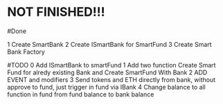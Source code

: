 # NOT FINISHED!!!

#Done

1 Create SmartBank
2 Create ISmartBank for SmartFund
3 Create Smart Bank Factory


#TODO
0 Add ISmartBank to smartFund
1 Add two function Create Smart Fund for alredy existing Bank and Create SmartFund With Bank
2 ADD EVENT and modifiers
3 Send tokens and ETH directly from bank, without approve to fund, just trigger in fund via IBank
4 Change balance to all function in fund from fund balance to bank balance
